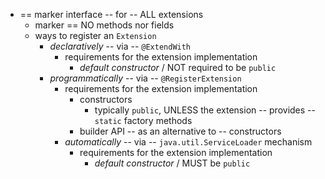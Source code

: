 * == marker interface -- for -- ALL extensions
  * marker == NO methods nor fields
  * ways to register an `Extension`
    * <em>declaratively</em> -- via -- `@ExtendWith`
      * requirements for the extension implementation
        * <em>default constructor</em> / NOT required to be `public`
    * <em>programmatically</em> -- via -- `@RegisterExtension`
      * requirements for the extension implementation
        * constructors
          * typically `public`, UNLESS the extension -- provides -- `static` factory methods
        * builder API -- as an alternative to -- constructors
      * <em>automatically</em> -- via -- `java.util.ServiceLoader` mechanism
        * requirements for the extension implementation
          * <em>default constructor</em> / MUST be `public`
